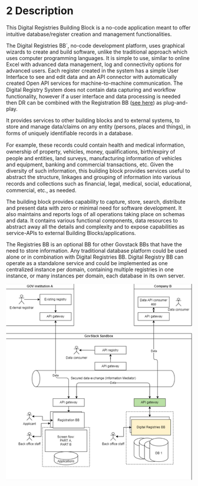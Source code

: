 # 2 Description

This Digital Registries Building Block is a no-code application meant to oﬀer intuitive database/register creation and management functionalities.

The Digital Registries BB´, no-code development platform, uses graphical wizards to create and build software, unlike the traditional approach which uses computer programming languages. It is simple to use, similar to online Excel with advanced data management, log and connectivity options for advanced users. Each register created in the system has a simple User Interface to see and edit data and an API connector with automatically created Open API services for machine-to-machine communication. The Digital Registry System does not contain data capturing and workﬂow functionality, however if a user interface and data processing is needed then DR can be combined with the Registration BB ([see here](../registration/)) as plug-and-play.

It provides services to other building blocks and to external systems, to store and manage data/claims on any entity (persons, places and things), in forms of uniquely identiﬁable records in a database.

For example, these records could contain health and medical information, ownership of property, vehicles, money, qualiﬁcations, birth/expiry of people and entities, land surveys, manufacturing information of vehicles and equipment, banking and commercial transactions, etc. Given the diversity of such information, this building block provides services useful to abstract the structure, linkages and grouping of information into various records and collections such as ﬁnancial, legal, medical, social, educational, commercial, etc., as needed.

The building block provides capability to capture, store, search, distribute and present data with zero or minimal need for software development. It also maintains and reports logs of all operations taking place on schemas and data. It contains various functional components, data resources to abstract away all the details and complexity and to expose capabilities as service-APIs to external Building Blocks/applications.

The Registries BB is an optional BB for other Govstack BBs that have the need to store information. Any traditional database platform could be used alone or in combination with Digital Registries BB. Digital Registry BB can operate as a standalone service and could be implemented as one centralized instance per domain, containing multiple registries in one instance, or many instances per domain, each database in its own server.

![Illustration 1- Digital Registries BB in GovStack sandbox](<.gitbook/assets/Illustration 1- Digital Registries BB in GovStack sandbox.png>)
